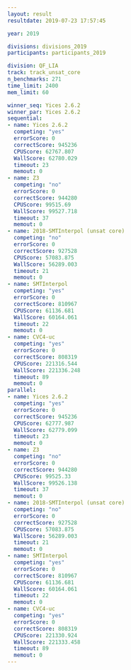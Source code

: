 ```yaml
---
layout: result
resultdate: 2019-07-23 17:57:45

year: 2019

divisions: divisions_2019
participants: participants_2019

division: QF_LIA
track: track_unsat_core
n_benchmarks: 271
time_limit: 2400
mem_limit: 60

winner_seq: Yices 2.6.2
winner_par: Yices 2.6.2
sequential:
- name: Yices 2.6.2
  competing: "yes"
  errorScore: 0
  correctScore: 945236
  CPUScore: 62767.807
  WallScore: 62780.029
  timeout: 23
  memout: 0
- name: Z3
  competing: "no"
  errorScore: 0
  correctScore: 944280
  CPUScore: 99515.69
  WallScore: 99527.718
  timeout: 37
  memout: 0
- name: 2018-SMTInterpol (unsat core)
  competing: "no"
  errorScore: 0
  correctScore: 927528
  CPUScore: 57083.875
  WallScore: 56289.003
  timeout: 21
  memout: 0
- name: SMTInterpol
  competing: "yes"
  errorScore: 0
  correctScore: 810967
  CPUScore: 61136.681
  WallScore: 60164.061
  timeout: 22
  memout: 0
- name: CVC4-uc
  competing: "yes"
  errorScore: 0
  correctScore: 808319
  CPUScore: 221316.544
  WallScore: 221336.248
  timeout: 89
  memout: 0
parallel:
- name: Yices 2.6.2
  competing: "yes"
  errorScore: 0
  correctScore: 945236
  CPUScore: 62777.987
  WallScore: 62779.099
  timeout: 23
  memout: 0
- name: Z3
  competing: "no"
  errorScore: 0
  correctScore: 944280
  CPUScore: 99525.33
  WallScore: 99526.138
  timeout: 37
  memout: 0
- name: 2018-SMTInterpol (unsat core)
  competing: "no"
  errorScore: 0
  correctScore: 927528
  CPUScore: 57083.875
  WallScore: 56289.003
  timeout: 21
  memout: 0
- name: SMTInterpol
  competing: "yes"
  errorScore: 0
  correctScore: 810967
  CPUScore: 61136.681
  WallScore: 60164.061
  timeout: 22
  memout: 0
- name: CVC4-uc
  competing: "yes"
  errorScore: 0
  correctScore: 808319
  CPUScore: 221330.924
  WallScore: 221333.458
  timeout: 89
  memout: 0
---
```

